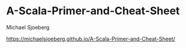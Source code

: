 # A-Scala-Primer-and-Cheat-Sheet

Michael Sjoeberg

https://michaelsjoeberg.github.io/A-Scala-Primer-and-Cheat-Sheet/
